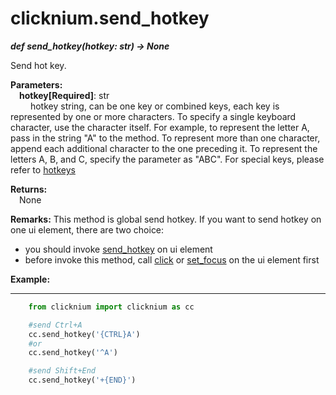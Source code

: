 # clicknium.send_hotkey
***def send_hotkey(hotkey: str) -> None***  

Send hot key.  

**Parameters:**  
    &emsp;**hotkey[Required]**: str   
        &emsp;&emsp; hotkey string, can be one key or combined keys, each key is represented by one or more characters. To specify a single keyboard character, use the character itself. For example, to represent the letter A, pass in the string "A" to the method. To represent more than one character, append each additional character to the one preceding it. To represent the letters A, B, and C, specify the parameter as "ABC". For special keys, please refer to [hotkeys](https://docs.microsoft.com/en-au/dotnet/api/system.windows.forms.sendkeys?view=windowsdesktop-6.0#remarks)

**Returns:**  
    &emsp;None

**Remarks:**
This method is global send hotkey.
If you want to send hotkey on one ui element, there are two choice:
- you should invoke [send_hotkey](/doc/api/python/uielement/send_hotkey.md) on ui element
- before invoke this method, call [click](/doc/api/python/uielement/click.md) or [set_focus](/doc/api/python/uielement/set_focus.md) on the ui element first

**Example:**
***
```python
    from clicknium import clicknium as cc

    #send Ctrl+A
    cc.send_hotkey('{CTRL}A')
    #or
    cc.send_hotkey('^A')

    #send Shift+End
    cc.send_hotkey('+{END}')
```